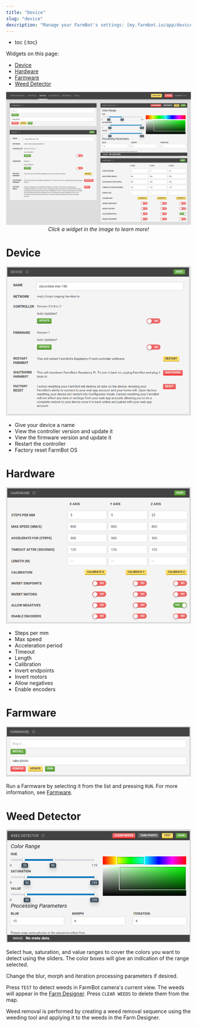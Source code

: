 ```yaml
---
title: "Device"
slug: "device"
description: "Manage your FarmBot's settings: [my.farmbot.io/app/device](http://my.farmbot.io/app/device)"
---
```


* toc
{:toc}

Widgets on this page:
 * [Device](#device)
 * [Hardware](#hardware)
 * [Farmware](#farmware)
 * [Weed Detector](#weed-detector)

<style>
.nav-image{
  position: relative;
  max-width: 100%;
}
.nav-image a{
  display: block;      
  position: absolute;
}
.nav-image a:hover{
  background-color: black;
  opacity: 0.5;
}
.caption{
  font-style: italic;
  text-align: center;
}
</style>

<div class="nav-image">
  <img class="nav-image" src="_images/device_2.png" alt="Device" />
  <a href="https://software.farmbot.io/docs/device#device" style="top: 28.50%; left: 1.9%; width: 47.03%; height: 52.82%;"></a>
  <a href="https://software.farmbot.io/docs/device#hardware" style="top: 49.77%; left: 50.97%; width: 47.27%; height: 48.04%;"></a>
  <a href="https://software.farmbot.io/docs/device#farmware" style="top: 8.24%; left: 1.81%; width: 47.17%; height: 17.48%;"></a>
  <a href="https://software.farmbot.io/docs/device#weed-detector" style="top: 8.24%; left: 50.97%; width: 47.08%; height: 39.93%;"></a>
</div>
<figcaption class="caption">Click a widget in the image to learn more!</figcaption>

# Device

![device_widget.png](_images/device_widget.png)

 * Give your device a name
 * View the controller version and update it
 * View the firmware version and update it
 * Restart the controller
 * Factory reset FarmBot OS


# Hardware

![hardware.png](_images/hardware.png)

 * Steps per mm
 * Max speed
 * Acceleration period
 * Timeout
 * Length
 * Calibration
 * Invert endpoints
 * Invert motors
 * Allow negatives
 * Enable encoders

# Farmware

![farmware.png](_images/farmware.png)

Run a Farmware by selecting it from the list and pressing `RUN`. For more information, see [Farmware](../Additional-Information/farmware-dev.md).

# Weed Detector

![weed_detection.png](_images/weed_detection.png)

Select hue, saturation, and value ranges to cover the colors you want to detect using the sliders. The color boxes will give an indication of the range selected.

Change the blur, morph and iteration processing parameters if desired.

Press `TEST` to detect weeds in FarmBot camera's current view. The weeds will appear in the [Farm Designer](farm-designer.md). Press `CLEAR WEEDS` to delete them from the map.

Weed removal is performed by creating a weed removal sequence using the weeding tool and applying it to the weeds in the Farm Designer.
